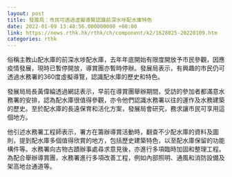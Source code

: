 ```yaml
---
layout: post
title: 發展局：市民可透過虛擬導覽認識前深水埗配水庫特色
date: 2022-01-09 13:48:56.000000000 +08:00
link: https://news.rthk.hk/rthk/ch/component/k2/1628025-20220109.htm
categories: rthk
---
```


俗稱主教山配水庫的前深水埗配水庫，去年年底開始有限度開放予市民參觀，因應疫情發展，現時已暫停開放，導賞團亦暫時停辦。發展局表示，有興趣的市民仍可透過水務署的360度虛擬導覽，認識配水庫的歷史和特色。

發展局局長黃偉綸透過網誌表示，早前在導賞團舉辦期間，受訪的參加者都滿意水務署的安排，認為配水庫很值得參觀，亦令他們認識水務署以往的運作及水務建築的歷史。至於配水庫的長遠保育和活化方案，發展局會研究，務求讓市民可享用這個地方。

他引述水務署工程師表示，署方在籌辦導賞活動時，翻查不少配水庫的資料及圖則，提到配水庫多個值得欣賞的地方，包括歷史建築特色，以至配水庫保留的功能構件等。水務署向古物古蹟辦事處尋求意見後，亦進行多項臨時加固和整理工程。為配合舉辦導賞團，水務署進行多項改善工程，例如內部照明、通風和消防設備及架高地台通道等。
